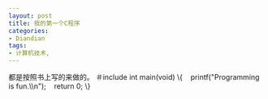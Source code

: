 ```yaml
---
layout: post
title: 我的第一个C程序
categories:
- Diandian
tags:
- 计算机技术, 
---
```

都是按照书上写的来做的。 ＃include  int main(void) \\\{    printf("Programming is fun.\\\\n");    return 0; \\\}